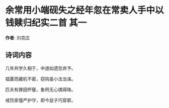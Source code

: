 # 余常用小端砚失之经年忽在常卖人手中以钱赎归纪实二首  其一

**作者**: 刘克庄

## 诗词内容

几年共学久相于，中道如遗忽弃予。

韫匵而藏机不密，窃钩虽小法当诛。

匹夫有罪因怀璧，象罔无心偶得珠。

戒饬家僮严护守，即今鼠子巧穿窬。

